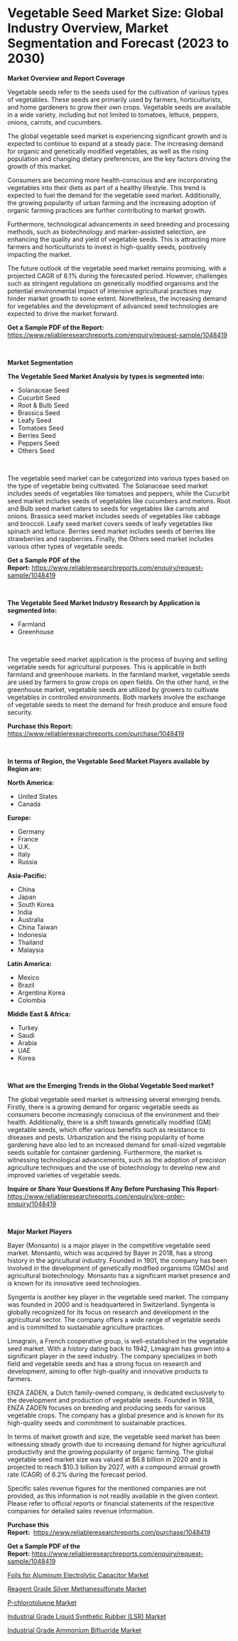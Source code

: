 <p><h1>Vegetable Seed Market Size: Global Industry Overview, Market Segmentation and Forecast (2023 to 2030)</h1></p><p><strong>Market Overview and Report Coverage</strong></p>
<p><p>Vegetable seeds refer to the seeds used for the cultivation of various types of vegetables. These seeds are primarily used by farmers, horticulturists, and home gardeners to grow their own crops. Vegetable seeds are available in a wide variety, including but not limited to tomatoes, lettuce, peppers, onions, carrots, and cucumbers.</p><p>The global vegetable seed market is experiencing significant growth and is expected to continue to expand at a steady pace. The increasing demand for organic and genetically modified vegetables, as well as the rising population and changing dietary preferences, are the key factors driving the growth of this market.</p><p>Consumers are becoming more health-conscious and are incorporating vegetables into their diets as part of a healthy lifestyle. This trend is expected to fuel the demand for the vegetable seed market. Additionally, the growing popularity of urban farming and the increasing adoption of organic farming practices are further contributing to market growth.</p><p>Furthermore, technological advancements in seed breeding and processing methods, such as biotechnology and marker-assisted selection, are enhancing the quality and yield of vegetable seeds. This is attracting more farmers and horticulturists to invest in high-quality seeds, positively impacting the market.</p><p>The future outlook of the vegetable seed market remains promising, with a projected CAGR of 6.1% during the forecasted period. However, challenges such as stringent regulations on genetically modified organisms and the potential environmental impact of intensive agricultural practices may hinder market growth to some extent. Nonetheless, the increasing demand for vegetables and the development of advanced seed technologies are expected to drive the market forward.</p></p>
<p><strong>Get a Sample PDF of the Report:</strong> <a href="https://www.reliableresearchreports.com/enquiry/request-sample/1048419">https://www.reliableresearchreports.com/enquiry/request-sample/1048419</a></p>
<p>&nbsp;</p>
<p><strong>Market Segmentation</strong></p>
<p><strong>The Vegetable Seed Market Analysis by types is segmented into:</strong></p>
<p><ul><li>Solanaceae Seed</li><li>Cucurbit Seed</li><li>Root & Bulb Seed</li><li>Brassica Seed</li><li>Leafy Seed</li><li>Tomatoes Seed</li><li>Berries Seed</li><li>Peppers Seed</li><li>Others Seed</li></ul></p>
<p>&nbsp;</p>
<p><p>The vegetable seed market can be categorized into various types based on the type of vegetable being cultivated. The Solanaceae seed market includes seeds of vegetables like tomatoes and peppers, while the Cucurbit seed market includes seeds of vegetables like cucumbers and melons. Root and Bulb seed market caters to seeds for vegetables like carrots and onions. Brassica seed market includes seeds of vegetables like cabbage and broccoli. Leafy seed market covers seeds of leafy vegetables like spinach and lettuce. Berries seed market includes seeds of berries like strawberries and raspberries. Finally, the Others seed market includes various other types of vegetable seeds.</p></p>
<p><strong>Get a Sample PDF of the Report:</strong>&nbsp;<a href="https://www.reliableresearchreports.com/enquiry/request-sample/1048419">https://www.reliableresearchreports.com/enquiry/request-sample/1048419</a></p>
<p>&nbsp;</p>
<p><strong>The Vegetable Seed Market Industry Research by Application is segmented into:</strong></p>
<p><ul><li>Farmland</li><li>Greenhouse</li></ul></p>
<p>&nbsp;</p>
<p><p>The vegetable seed market application is the process of buying and selling vegetable seeds for agricultural purposes. This is applicable in both farmland and greenhouse markets. In the farmland market, vegetable seeds are used by farmers to grow crops on open fields. On the other hand, in the greenhouse market, vegetable seeds are utilized by growers to cultivate vegetables in controlled environments. Both markets involve the exchange of vegetable seeds to meet the demand for fresh produce and ensure food security.</p></p>
<p><strong>Purchase this Report:</strong>&nbsp; <a href="https://www.reliableresearchreports.com/purchase/1048419">https://www.reliableresearchreports.com/purchase/1048419</a></p>
<p>&nbsp;</p>
<p><strong>In terms of Region, the Vegetable Seed Market Players available by Region are:</strong></p>
<p>
    <p> <strong> North America: </strong>
        <ul>
            <li>United States</li>
            <li>Canada</li>
        </ul>
        </p> 
    <p> <strong> Europe: </strong>
        <ul>
            <li>Germany</li>
            <li>France</li>
            <li>U.K.</li>
            <li>Italy</li>
            <li>Russia</li>
        </ul>
        </p> 
    <p> <strong> Asia-Pacific: </strong>
        <ul>
            <li>China</li>
            <li>Japan</li>
            <li>South Korea</li>
            <li>India</li>
            <li>Australia</li>
            <li>China Taiwan</li>
            <li>Indonesia</li>
            <li>Thailand</li>
            <li>Malaysia</li>
        </ul>
        </p> 
    <p> <strong> Latin America: </strong>
        <ul>
            <li>Mexico</li>
            <li>Brazil</li>
            <li>Argentina Korea</li>
            <li>Colombia</li>
        </ul>
        </p> 
    <p> <strong> Middle East & Africa: </strong>
        <ul>
            <li>Turkey</li>
            <li>Saudi</li>
            <li>Arabia</li>
            <li>UAE</li>
            <li>Korea</li>
        </ul>
    </p>
    </p>
<p>&nbsp;</p>
<p><strong>What are the Emerging Trends in the Global Vegetable Seed market?</strong></p>
<p><p>The global vegetable seed market is witnessing several emerging trends. Firstly, there is a growing demand for organic vegetable seeds as consumers become increasingly conscious of the environment and their health. Additionally, there is a shift towards genetically modified (GM) vegetable seeds, which offer various benefits such as resistance to diseases and pests. Urbanization and the rising popularity of home gardening have also led to an increased demand for small-sized vegetable seeds suitable for container gardening. Furthermore, the market is witnessing technological advancements, such as the adoption of precision agriculture techniques and the use of biotechnology to develop new and improved varieties of vegetable seeds.</p></p>
<p><strong>Inquire or Share Your Questions If Any Before Purchasing This Report</strong>- <a href="https://www.reliableresearchreports.com/enquiry/pre-order-enquiry/1048419">https://www.reliableresearchreports.com/enquiry/pre-order-enquiry/1048419</a></p>
<p>&nbsp;</p>
<p><strong>Major Market Players</strong></p>
<p><p>Bayer (Monsanto) is a major player in the competitive vegetable seed market. Monsanto, which was acquired by Bayer in 2018, has a strong history in the agricultural industry. Founded in 1901, the company has been involved in the development of genetically modified organisms (GMOs) and agricultural biotechnology. Monsanto has a significant market presence and is known for its innovative seed technologies.</p><p>Syngenta is another key player in the vegetable seed market. The company was founded in 2000 and is headquartered in Switzerland. Syngenta is globally recognized for its focus on research and development in the agricultural sector. The company offers a wide range of vegetable seeds and is committed to sustainable agriculture practices.</p><p>Limagrain, a French cooperative group, is well-established in the vegetable seed market. With a history dating back to 1942, Limagrain has grown into a significant player in the seed industry. The company specializes in both field and vegetable seeds and has a strong focus on research and development, aiming to offer high-quality and innovative products to farmers.</p><p>ENZA ZADEN, a Dutch family-owned company, is dedicated exclusively to the development and production of vegetable seeds. Founded in 1938, ENZA ZADEN focuses on breeding and producing seeds for various vegetable crops. The company has a global presence and is known for its high-quality seeds and commitment to sustainable practices.</p><p>In terms of market growth and size, the vegetable seed market has been witnessing steady growth due to increasing demand for higher agricultural productivity and the growing popularity of organic farming. The global vegetable seed market size was valued at $6.8 billion in 2020 and is projected to reach $10.3 billion by 2027, with a compound annual growth rate (CAGR) of 6.2% during the forecast period.</p><p>Specific sales revenue figures for the mentioned companies are not provided, as this information is not readily available in the given context. Please refer to official reports or financial statements of the respective companies for detailed sales revenue information.</p></p>
<p><strong>Purchase this Report:</strong>&nbsp;&nbsp;<a href="https://www.reliableresearchreports.com/purchase/1048419">https://www.reliableresearchreports.com/purchase/1048419</a></p>
<p></p>
<p><strong>Get a Sample PDF of the Report:</strong>&nbsp;<a href="https://www.reliableresearchreports.com/enquiry/request-sample/1048419">https://www.reliableresearchreports.com/enquiry/request-sample/1048419</a></p>
<p><p><a href="https://medium.com/@debramedina73/foils-for-aluminum-electrolytic-capacitor-market-size-and-market-trends-complete-industry-overview-d9e70478f7d0">Foils for Aluminum Electrolytic Capacitor Market</a></p><p><a href="https://medium.com/@brittanyrobertson07/reagent-grade-silver-methanesulfonate-market-comprehensive-assessment-by-type-application-and-63350d3fe8bd">Reagent Grade Silver Methanesulfonate Market</a></p><p><a href="https://medium.com/@lindabrewer15/p-chlorotoluene-market-size-market-outlook-and-market-forecast-2023-to-2030-6730b13b368e">P-chlorotoluene Market</a></p><p><a href="https://medium.com/@emilywest91/industrial-grade-liquid-synthetic-rubber-lsr-market-size-cagr-trends-2024-2030-ab73117609db">Industrial Grade Liquid Synthetic Rubber (LSR) Market</a></p><p><a href="https://medium.com/@margaretlee84/industrial-grade-ammonium-bifluoride-market-trends-forecast-and-competitive-analysis-to-2030-c36a65660420">Industrial Grade Ammonium Bifluoride Market</a></p></p>